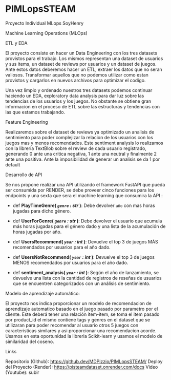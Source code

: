 # PIMLopsSTEAM
Proyecto Individual MLops SoyHenry

Machine Learning Operations (MLOps)

ETL y EDA

El proyecto consiste en hacer un Data Engineering con los tres datasets provistos para el trabajo. Los mismos representan una dataset de usuarios y sus items, un dataset de reviews por usuarios y un dataset de juegos.
Ante estos datos deberemos hacer un ETL, extraer los datos que no seran valiosos. Transformar aquellos que no podemos utilizar como estan provistos y cargarlos en nuevos archivos para optimizar el codigo.

Una vez limpio y ordenado nuestros tres datasets podemos continuar haciendo un EDA, exploratory data analysis para dar luz sobre las tendencias de los usuarios y los juegos. No obstante se obtiene gran informacion en el proceso de ETL sobre las estructuras y tendencias con las que estamos trabajando.

Feature Engineering 
 
 Realizaremos sobre el dataset de reviews ya optimizado un analisis de sentimiento para poder complejizar la relacion de los usuarios con los juegos mas y menos recomendados. Este sentiment analysis lo realizamos con la libreria TextBlob sobre el review de cada usuario registrado, generando 0 ante una critica negativa, 1 ante una neutral y finalmente 2 ante una positiva. Ante la imposibilidad de generar un analisis se da 1 por default

Desarrollo de API

Se nos propone realizar una API utilizando el framework FastAPI que pueda ser consumida por RENDER, se debe proveer cinco funciones para los endpoints y una sexta que sera el machine learning que consumira la API : 

+ def **PlayTimeGenre( *`genre` : str* )**:
    Debe devolver `año` con mas horas jugadas para dicho género.
  

+ def **UserForGenre( *`genre` : str* )**:
    Debe devolver el usuario que acumula más horas jugadas para el género dado y una lista de la acumulación de horas jugadas por año.

+ def **UsersRecommend( *`year` : int* )**:
   Devuelve el top 3 de juegos MÁS recomendados por usuarios para el año dado. 

+ def **UsersNotRecommend( *`year` : int* )**:
   Devuelve el top 3 de juegos MENOS recomendados por usuarios para el año dado. 

+ def **sentiment_analysis( *`year` : int* )**:
    Según el año de lanzamiento, se devuelve una lista con la cantidad de registros de reseñas de usuarios que se encuentren categorizados con un análisis de sentimiento. 

Modelo de aprendizaje automático:

El proyecto nos indica proporcionar un modelo de recomendacion de aprendizaje automatico basado en el juego pasado por parametro por el cliente. Este deberá tener una relación ítem-ítem, se toma el item pasado por product_id el mismo contiene tags y genres en el dataset que se utilizaran para poder recomendar al usuario otros 5 juegos con caracteristicas similares y asi proporcionar una recomendacion acorde.
Usamos en esta oportunidad la libreria Scikit-learn y usamos el modelo de similaridad del coseno.

Links

Repositorio (Github): https://github.dev/MDPizzio/PIMLopsSTEAM/
Deploy del Proyecto (Render): https://pisteamdataset.onrender.com/docs
Video (Youtube): subir
